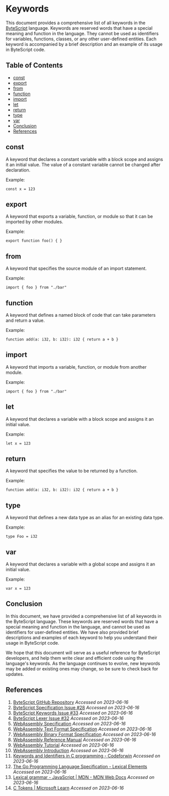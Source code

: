 # Keywords

This document provides a comprehensive list of all keywords in the [ByteScript](https://github.com/bytescript/bytescript) language. Keywords are reserved words that have a special meaning and function in the language. They cannot be used as identifiers for variables, functions, classes, or any other user-defined entities. Each keyword is accompanied by a brief description and an example of its usage in ByteScript code.

## Table of Contents

- [const](#const)
- [export](#export)
- [from](#from)
- [function](#function)
- [import](#import)
- [let](#let)
- [return](#return)
- [type](#type)
- [var](#var)
- [Conclusion](#conclusion)
- [References](#references)

## const

A keyword that declares a constant variable with a block scope and assigns it an initial value. The value of a constant variable cannot be changed after declaration.

Example:
```bytescript
const x = 123
```

## export

A keyword that exports a variable, function, or module so that it can be imported by other modules.

Example:
```bytescript
export function foo() { }
```

## from

A keyword that specifies the source module of an import statement.

Example:
```bytescript
import { foo } from "./bar"
```

## function

A keyword that defines a named block of code that can take parameters and return a value.

Example:
```bytescript
function add(a: i32, b: i32): i32 { return a + b }
```

## import

A keyword that imports a variable, function, or module from another module.

Example:
```bytescript
import { foo } from "./bar"
```

## let

A keyword that declares a variable with a block scope and assigns it an initial value.

Example:
```bytescript
let x = 123
```

## return

A keyword that specifies the value to be returned by a function.

Example:
```bytescript
function add(a: i32, b: i32): i32 { return a + b }
```

## type

A keyword that defines a new data type as an alias for an existing data type.

Example:
```bytescript
type Foo = i32
```

## var

A keyword that declares a variable with a global scope and assigns it an initial value.

Example:
```bytescript
var x = 123
```

## Conclusion

In this document, we have provided a comprehensive list of all keywords in the ByteScript language. These keywords are reserved words that have a special meaning and function in the language, and cannot be used as identifiers for user-defined entities. We have also provided brief descriptions and examples of each keyword to help you understand their usage in ByteScript code.

We hope that this document will serve as a useful reference for ByteScript developers, and help them write clear and efficient code using the language's keywords. As the language continues to evolve, new keywords may be added or existing ones may change, so be sure to check back for updates.

## References

1. [ByteScript GitHub Repository](https://github.com/bytescript/bytescript) *Accessed on 2023-06-16*
2. [ByteScript Specification Issue #28](https://github.com/bytescript/bytescript/issues/28) *Accessed on 2023-06-16*
3. [ByteScript Keywords Issue #33](https://github.com/bytescript/bytescript/issues/33) *Accessed on 2023-06-16*
4. [ByteScript Lexer Issue #32](https://github.com/bytescript/bytescript/issues/32) *Accessed on 2023-06-16*
5. [WebAssembly Specification](https://webassembly.github.io/spec/core/index.html) *Accessed on 2023-06-16*
6. [WebAssembly Text Format Specification](https://webassembly.github.io/spec/core/text/index.html) *Accessed on 2023-06-16*
7. [WebAssembly Binary Format Specification](https://webassembly.github.io/spec/core/binary/index.html) *Accessed on 2023-06-16*
8. [WebAssembly Reference Manual](https://webassembly.org/docs/reference-manual/) *Accessed on 2023-06-16*
9. [WebAssembly Tutorial](https://www.tutorialspoint.com/webassembly/index.htm) *Accessed on 2023-06-16*
10. [WebAssembly Introduction](https://developer.mozilla.org/en-US/docs/WebAssembly/Concepts) *Accessed on 2023-06-16*
11. [Keywords and Identifiers in C programming - Codeforwin](https://codeforwin.org/c-programming/keywords-identifiers-c) *Accessed on 2023-06-16*
12. [The Go Programming Language Specification - Lexical Elements](https://go.dev/ref/spec#Lexical_elements) *Accessed on 2023-06-16*
13. [Lexical grammar - JavaScript | MDN - MDN Web Docs](https://developer.mozilla.org/en-US/docs/Web/JavaScript/Reference/Lexical_grammar) *Accessed on 2023-06-16*
14. [C Tokens | Microsoft Learn](https://learn.microsoft.com/en-us/cpp/c-language/c-tokens?view=msvc-170) *Accessed on 2023-06-16*